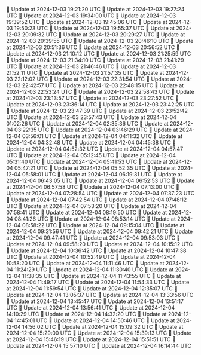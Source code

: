 🔄 Update at 2024-12-03 19:21:20 UTC
🔄 Update at 2024-12-03 19:27:24 UTC
🔄 Update at 2024-12-03 19:34:00 UTC
🔄 Update at 2024-12-03 19:39:52 UTC
🔄 Update at 2024-12-03 19:45:06 UTC
🔄 Update at 2024-12-03 19:50:23 UTC
🔄 Update at 2024-12-03 19:55:37 UTC
🔄 Update at 2024-12-03 20:09:32 UTC
🔄 Update at 2024-12-03 20:29:27 UTC
🔄 Update at 2024-12-03 20:39:55 UTC
🔄 Update at 2024-12-03 20:46:10 UTC
🔄 Update at 2024-12-03 20:51:36 UTC
🔄 Update at 2024-12-03 20:56:52 UTC
🔄 Update at 2024-12-03 21:10:12 UTC
🔄 Update at 2024-12-03 21:25:59 UTC
🔄 Update at 2024-12-03 21:34:10 UTC
🔄 Update at 2024-12-03 21:41:29 UTC
🔄 Update at 2024-12-03 21:46:46 UTC
🔄 Update at 2024-12-03 21:52:11 UTC
🔄 Update at 2024-12-03 21:57:35 UTC
🔄 Update at 2024-12-03 22:12:02 UTC
🔄 Update at 2024-12-03 22:31:54 UTC
🔄 Update at 2024-12-03 22:42:57 UTC
🔄 Update at 2024-12-03 22:48:15 UTC
🔄 Update at 2024-12-03 22:53:24 UTC
🔄 Update at 2024-12-03 22:58:43 UTC
🔄 Update at 2024-12-03 23:13:57 UTC
🔄 Update at 2024-12-03 23:27:52 UTC
🔄 Update at 2024-12-03 23:36:14 UTC
🔄 Update at 2024-12-03 23:42:25 UTC
🔄 Update at 2024-12-03 23:47:39 UTC
🔄 Update at 2024-12-03 23:52:42 UTC
🔄 Update at 2024-12-03 23:57:43 UTC
🔄 Update at 2024-12-04 01:02:26 UTC
🔄 Update at 2024-12-04 02:35:36 UTC
🔄 Update at 2024-12-04 03:22:35 UTC
🔄 Update at 2024-12-04 03:46:29 UTC
🔄 Update at 2024-12-04 03:56:01 UTC
🔄 Update at 2024-12-04 04:11:32 UTC
🔄 Update at 2024-12-04 04:32:48 UTC
🔄 Update at 2024-12-04 04:45:38 UTC
🔄 Update at 2024-12-04 04:52:32 UTC
🔄 Update at 2024-12-04 04:57:47 UTC
🔄 Update at 2024-12-04 05:12:45 UTC
🔄 Update at 2024-12-04 05:31:40 UTC
🔄 Update at 2024-12-04 05:41:53 UTC
🔄 Update at 2024-12-04 05:47:21 UTC
🔄 Update at 2024-12-04 05:52:35 UTC
🔄 Update at 2024-12-04 05:58:01 UTC
🔄 Update at 2024-12-04 06:19:31 UTC
🔄 Update at 2024-12-04 06:43:05 UTC
🔄 Update at 2024-12-04 06:52:53 UTC
🔄 Update at 2024-12-04 06:57:58 UTC
🔄 Update at 2024-12-04 07:13:00 UTC
🔄 Update at 2024-12-04 07:28:54 UTC
🔄 Update at 2024-12-04 07:37:23 UTC
🔄 Update at 2024-12-04 07:42:54 UTC
🔄 Update at 2024-12-04 07:48:12 UTC
🔄 Update at 2024-12-04 07:53:20 UTC
🔄 Update at 2024-12-04 07:58:41 UTC
🔄 Update at 2024-12-04 08:19:50 UTC
🔄 Update at 2024-12-04 08:41:26 UTC
🔄 Update at 2024-12-04 08:53:14 UTC
🔄 Update at 2024-12-04 08:58:22 UTC
🔄 Update at 2024-12-04 09:15:04 UTC
🔄 Update at 2024-12-04 09:31:56 UTC
🔄 Update at 2024-12-04 09:42:21 UTC
🔄 Update at 2024-12-04 09:47:41 UTC
🔄 Update at 2024-12-04 09:53:03 UTC
🔄 Update at 2024-12-04 09:58:20 UTC
🔄 Update at 2024-12-04 10:15:12 UTC
🔄 Update at 2024-12-04 10:36:42 UTC
🔄 Update at 2024-12-04 10:47:38 UTC
🔄 Update at 2024-12-04 10:52:49 UTC
🔄 Update at 2024-12-04 10:58:20 UTC
🔄 Update at 2024-12-04 11:11:46 UTC
🔄 Update at 2024-12-04 11:24:29 UTC
🔄 Update at 2024-12-04 11:30:40 UTC
🔄 Update at 2024-12-04 11:38:35 UTC
🔄 Update at 2024-12-04 11:43:55 UTC
🔄 Update at 2024-12-04 11:49:17 UTC
🔄 Update at 2024-12-04 11:54:33 UTC
🔄 Update at 2024-12-04 11:59:54 UTC
🔄 Update at 2024-12-04 12:35:07 UTC
🔄 Update at 2024-12-04 13:05:37 UTC
🔄 Update at 2024-12-04 13:33:56 UTC
🔄 Update at 2024-12-04 13:45:47 UTC
🔄 Update at 2024-12-04 13:51:17 UTC
🔄 Update at 2024-12-04 13:56:41 UTC
🔄 Update at 2024-12-04 14:10:29 UTC
🔄 Update at 2024-12-04 14:32:20 UTC
🔄 Update at 2024-12-04 14:45:01 UTC
🔄 Update at 2024-12-04 14:50:46 UTC
🔄 Update at 2024-12-04 14:56:02 UTC
🔄 Update at 2024-12-04 15:09:32 UTC
🔄 Update at 2024-12-04 15:29:00 UTC
🔄 Update at 2024-12-04 15:39:13 UTC
🔄 Update at 2024-12-04 15:46:19 UTC
🔄 Update at 2024-12-04 15:51:51 UTC
🔄 Update at 2024-12-04 15:57:10 UTC
🔄 Update at 2024-12-04 16:14:44 UTC
